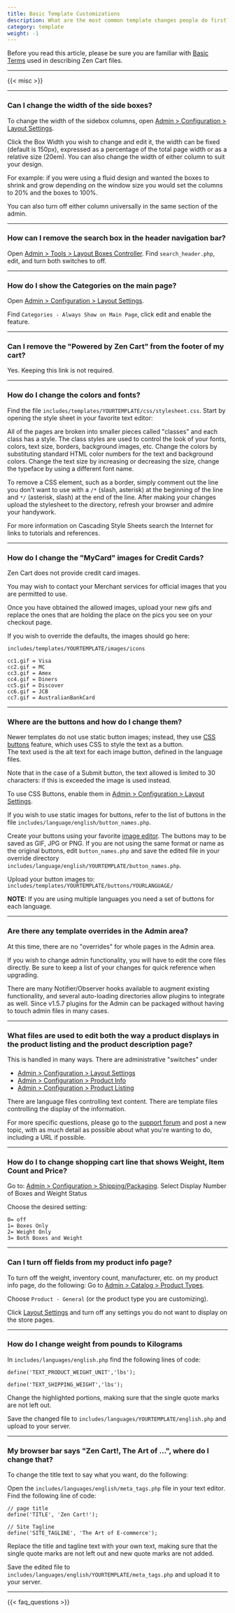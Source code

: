 ```yaml
---
title: Basic Template Customizations 
description: What are the most common template changes people do first? 
category: template
weight: -1 
---
```


Before you read this article, please be sure you are familiar with 
[Basic Terms](/user/first_steps/basic_terms/) used in describing
Zen Cart files. 

---

{{< misc >}} 

--- 

### Can I change the width of the side boxes?
To change the width of the sidebox columns, open [Admin > Configuration > Layout Settings](/user/admin_pages/configuration/configuration_layoutsettings/). 

Click the Box Width you wish to change and edit it, the width can be fixed (default is 150px), expressed as a percentage of the total page width or as a relative size (20em). You can also change the width of either column to suit your design.

For example: if you were using a fluid design and wanted the boxes to shrink and grow depending on the window size you would set the columns to 20% and the boxes to 100%.

You can also turn off either column universally in the same section of the admin.

---

### How can I remove the search box in the header navigation bar?
Open [Admin > Tools > Layout Boxes Controller](/user/admin_pages/tools/layout_boxes_controller/). Find `search_header.php`, edit, and turn both switches to off.

--- 

### How do I show the Categories on the main page?
Open [Admin > Configuration > Layout Settings](/user/admin_pages/configuration/configuration_layoutsettings/). 

Find `Categories - Always Show on Main Page`, click edit and enable the feature.

---

### Can I remove the "Powered by Zen Cart" from the footer of my cart?
Yes.  Keeping this link is not required.  

---

### How do I change the colors and fonts?
Find the file `includes/templates/YOURTEMPLATE/css/stylesheet.css`. Start by opening the style sheet in your favorite text editor:

All of the pages are broken into smaller pieces called "classes" and each class has a style. The class styles are used to control the look of your fonts, colors, text size, borders, background images, etc. Change the colors by substituting standard HTML color numbers for the text and background colors. Change the text size by increasing or decreasing the size, change the typeface by using a different font name.

To remove a CSS element, such as a border, simply comment out the line you don't want to use with a `/*` (slash, asterisk) at the beginning of the line and `*/` (asterisk, slash) at the end of the line. After making your changes upload the stylesheet to the directory, refresh your browser and admire your handywork.

For more information on Cascading Style Sheets search the Internet for links to tutorials and references.

---

### How do I change the "MyCard" images for Credit Cards?

Zen Cart does not provide credit card images.

You may wish to contact your Merchant services for official images that you are permitted to use.

Once you have obtained the allowed images, upload your new gifs and replace the ones that are holding the place on the pics you see on your checkout page.

If you wish to override the defaults, the images should go here:

`includes/templates/YOURTEMPLATE/images/icons`

```
cc1.gif = Visa
cc2.gif = MC
cc3.gif = Amex
cc4.gif = Diners
cc5.gif = Discover
cc6.gif = JCB
cc7.gif = AustralianBankCard
```

---

### Where are the buttons and how do I change them?

Newer templates do not use static button images; instead, they use 
[CSS buttons](/user/template/buttons/) feature, which uses CSS to style the text as a button.  
The text used is the alt text for each image button, defined in the language files.

Note that in the case of a Submit button, the text allowed is limited to 30 characters: if this is exceeded the image is used instead.

To use CSS Buttons, enable them in 
[Admin > Configuration > Layout Settings](/user/admin_pages/configuration/configuration_layoutsettings/#css_buttons).  

If you wish to use static images for buttons, refer to the list of buttons in the file 
`includes/language/english/button_names.php`.

Create your buttons using your favorite [image editor](/user/first_steps/useful_tools/#graphics-editors). The buttons may to be saved as GIF, JPG or PNG. If you are not using the same format or name as the original buttons, edit `button_names.php` and save the edited file in your override directory `includes/language/english/YOURTEMPLATE/button_names.php`.

Upload your button images to:
`includes/templates/YOURTEMPLATE/buttons/YOURLANGUAGE/`

**NOTE:** If you are using multiple languages you need a set of buttons for each language.


---

### Are there any template overrides in the Admin area?
At this time, there are no "overrides" for whole pages in the Admin area.

If you wish to change admin functionality, you will have to edit the core files directly.   Be sure to keep a list of your changes for quick reference when upgrading.

There are many Notifier/Observer hooks available to augment existing functionality, and several auto-loading directories allow plugins to integrate as well. Since v1.5.7 plugins for the Admin can be packaged without having to touch admin files in many cases.

---

### What files are used to edit both the way a product displays in the product listing and the product description page?

This is handled in many ways. 
There are administrative "switches" under 

- [Admin > Configuration > Layout Settings](/user/admin_pages/configuration/configuration_layoutsettings/) 
- [Admin > Configuration > Product Info](/user/admin_pages/configuration/configuration_productinfo/) 
- [Admin > Configuration > Product Listing](/user/admin_pages/configuration/configuration_productlisting/) 

There are language files controlling text content.
There are template files controlling the display of the information.

For more specific questions, please go to the [support forum](https://www.zen-cart.com/forumdisplay.php?15-Templates-Stylesheets-Page-Layout) and post a new topic, with as much detail as possible about what you're wanting to do, including a URL if possible.

---

### How do I to change shopping cart line that shows Weight, Item Count and Price? 

Go to:   [Admin > Configuration > Shipping/Packaging](/user/admin_pages/configuration/configuration_shippingpackaging/).
Select  Display Number of Boxes and Weight Status

Choose the desired setting:

```
0= off
1= Boxes Only
2= Weight Only
3= Both Boxes and Weight
```

---

### Can I turn off fields from my product info page?
To turn off the weight, inventory count, manufacturer, etc. on my product info page, do the following: 
Go to [Admin > Catalog > Product Types](/user/admin_pages/catalog/product_types/).

Choose `Product - General` (or the product type you are customizing).

Click [Layout Settings](/user/admin_pages/catalog/product_types_edit_layout/) and turn off any settings you do not want to display on the store pages.

---

### How do I change weight from pounds to Kilograms
In `includes/languages/english.php` 
find the following lines of code:

```
define('TEXT_PRODUCT_WEIGHT_UNIT','lbs');

define('TEXT_SHIPPING_WEIGHT','lbs');
```

Change the highlighted portions, making sure that the single quote marks are not left out.

Save the changed file to `includes/languages/YOURTEMPLATE/english.php` and upload to your server.

---

### My browser bar says "Zen Cart!, The Art of ...", where do I change that?

To change the title text to say what you want, do the following:

Open the `includes/languages/english/meta_tags.php` file in your text editor. Find the following line of code:

```
// page title
define('TITLE', 'Zen Cart!');

// Site Tagline
define('SITE_TAGLINE', 'The Art of E-commerce');
```

Replace the title and tagline text with your own text, making sure that the single quote marks are not left out and new quote marks are not added.

Save the edited file to `includes/languages/english/YOURTEMPLATE/meta_tags.php` and upload it to your server.

---
<!-- please keep this at the end --> 
{{< faq_questions >}}
